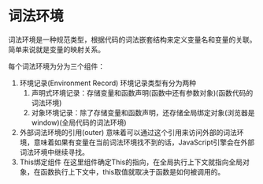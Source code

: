 # 词法环境
词法环境是一种规范类型，根据代码的词法嵌套结构来定义变量名和变量的关联。
简单来说就是变量的映射关系。

每个词法环境为分为三个组件：
1. 环境记录(Environment Record)
   环境记录类型有分为两种
    1. 声明式环境记录：存储变量和函数声明(函数中还有参数对象)(函数代码的词法环境)
    2. 对象环境记录：除了存储变量和函数声明，还存储全局绑定对象(浏览器是window)(全局代码的词法环境)
2. 外部词法环境的引用(outer)
意味着可以通过这个引用来访问外部的词法环境，意味着如果有变量在当前词法环境找不到的话，JavaScript引擎会在外部词法环境中继续寻找。
3. This绑定组件
在这里组件确定This的指向，在全局执行上下文就指向全局对象，在函数执行上下文中，this取值就取决于函数是如何被调用的。